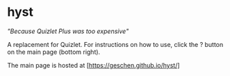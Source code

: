 # hyst
*"Because Quizlet Plus was too expensive"*

A replacement for Quizlet. For instructions on how to use, click the ? button on the main page (bottom right). 

The main page is hosted at [https://geschen.github.io/hyst/]
